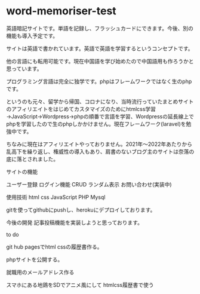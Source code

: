 
# word-memoriser-test

英語暗記サイトです。単語を記録し、フラッシュカードにできます。今後、別の機能も導入予定です。

サイトは英語で書かれています。英語で英語を学習するというコンセプトです。

他の言語にも転用可能です。現在中国語を学び始めたので中国語用も作ろうかと思っています。

プログラミング言語は完全に独学です。phpはフレームワークではなく生のphpです。


というのも元々、留学から帰国、コロナになり、当時流行っていたまとめサイトのアフィリエイトをはじめてカスタマイズのためにhtmlcss学習→JavaScript→Wordpress→phpの順番で言語を学習、Wordpressの延長線上でphpを学習したので生のphpしかかけません。現在フレームワーク(laravel)を勉強中です。

ちなみに現在はアフィリエイトやっておりません。2021年〜2022年あたりから乱高下を繰り返し、権威性の導入もあり、肩書のないブログ主のサイトは奈落の底に落とされました。


サイトの機能

ユーザー登録
ログイン機能
CRUD
ランダム表示
お問い合わせ(実装中)

使用技術
html
css
JavaScript
PHP
Mysql

gitを使ってgithubにpushし、herokuにデプロイしております。


今後の開発
記事投稿機能を実装しようと思っております。



to do

git hub pagesでhtml cssの履歴書作る。


phpサイトを公開する。


就職用のメールアドレス作る


スマホにある地鶏をSDでアニメ風にして htmlcss履歴書で使う